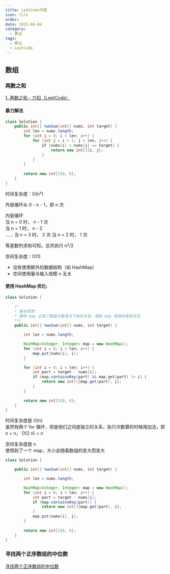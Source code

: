 ```yaml
---
title: LeetCode专题
icon: file
order: 
date: 2025-06-04
category:
  - 算法
tags:
  - 算法
  - LeetCode
---
```

## 数组
### 两数之和

[1. 两数之和 - 力扣（LeetCode）](https://leetcode.cn/problems/two-sum/description/)

#### 暴力解法
```java
class Solution {
    public int[] twoSum(int[] nums, int target) {
        int len = nums.length;
        for (int i = 0; i < len; i++) {
            for (int j = i + 1; j < len; j++) {
                if (nums[i] + nums[j] == target) {
                    return new int[]{i, j};
                }
            }
        }
        
        return new int[]{0, 0};
    }
}
```

时间复杂度：O(n²)

外层循环从 0 - n - 1，即 n 次

内层循环  
当 n = 0 时， n - 1 次  
当 n = 1 时， n - 2   
...... 
当 n = 3 时， 2 次 
当 n = 2 时， 1 次

等差数列求和可知，总共执行 n²/2


空间复杂度：O(1)   
- 没有使用额外的数据结构（如 HashMap）
- 空间使用量与输入规模 n 无关
 
#### 使用 HashMap 优化:
```java
class Solution {

    /*
    * 基本思想：
    * 使用 map 记录了数值元素值与下标的关系，借助 map 高效的查找方法
    **/
    public int[] twoSum(int[] nums, int target) {

        int len = nums.length;

        HashMap<Integer, Integer> map = new HashMap();
        for (int i = 0; i < len; i++) {
            map.put(nums[i], i);
        }

        for (int i = 0; i < len; i++) {
            int part = target - nums[i];
            if (map.containsKey(part) && map.get(part) != i) {
                return new int[]{map.get(part), i};
            }
        }
        
        return new int[]{0, 0};
    }
}
```

时间复杂度是 O(n)  
虽然有两个 for 循环，但是他们之间是独立的关系，执行次数算的时候用加法，即 n + n， O(2 n) = n

空间复杂度是 n  
使用到了一个 map，大小会随着数组的变大而变大


```java
class Solution {

    public int[] twoSum(int[] nums, int target) {

        int len = nums.length;

        HashMap<Integer, Integer> map = new HashMap();
        for (int i = 0; i < len; i++) {
            int part = target - nums[i];
            if (map.containsKey(part)) {
                return new int[]{map.get(part), i};
            } 
			map.put(nums[i], i);
        }
        
        return new int[]{0, 0};
    }
}
```

### 寻找两个正序数组的中位数

[寻找两个正序数组的中位数](https://leetcode.cn/problems/median-of-two-sorted-arrays/)

#### 